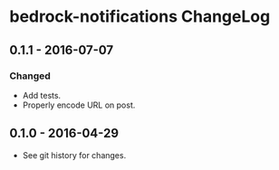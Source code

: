 # bedrock-notifications ChangeLog

## 0.1.1 - 2016-07-07

### Changed
- Add tests.
- Properly encode URL on post.

## 0.1.0 - 2016-04-29

- See git history for changes.

